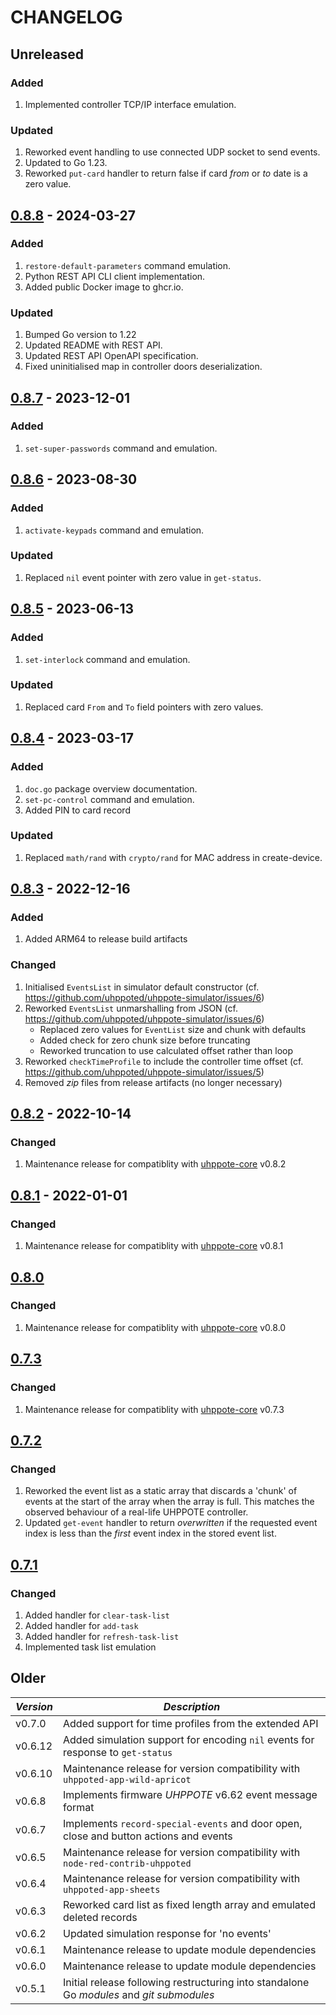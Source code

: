 # CHANGELOG

## Unreleased

### Added
1. Implemented controller TCP/IP interface emulation.

### Updated
1. Reworked event handling to use connected UDP socket to send events.
2. Updated to Go 1.23.
3. Reworked `put-card` handler to return false if card _from_ or _to_ date is a zero value.


## [0.8.8](https://github.com/uhppoted/uhppote-simulator/releases/tag/v0.8.8) - 2024-03-27

### Added
1. `restore-default-parameters` command emulation.
2. Python REST API CLI client implementation.
3. Added public Docker image to ghcr.io.

### Updated
1. Bumped Go version to 1.22
2. Updated README with REST API.
3. Updated REST API OpenAPI specification.
4. Fixed uninitialised map in controller doors deserialization.


## [0.8.7](https://github.com/uhppoted/uhppote-simulator/releases/tag/v0.8.7) - 2023-12-01

### Added
1. `set-super-passwords` command and emulation.


## [0.8.6](https://github.com/uhppoted/uhppote-simulator/releases/tag/v0.8.6) - 2023-08-30

### Added
1. `activate-keypads` command and emulation.

### Updated
1. Replaced `nil` event pointer with zero value in `get-status`.


## [0.8.5](https://github.com/uhppoted/uhppote-simulator/releases/tag/v0.8.5) - 2023-06-13

### Added
1. `set-interlock` command and emulation.

### Updated
1. Replaced card `From` and `To` field pointers with zero values.


## [0.8.4](https://github.com/uhppoted/uhppote-simulator/releases/tag/v0.8.4) - 2023-03-17

### Added
1. `doc.go` package overview documentation.
2. `set-pc-control` command and emulation.
3. Added PIN to card record

### Updated
1. Replaced `math/rand` with `crypto/rand` for MAC address in create-device.


## [0.8.3](https://github.com/uhppoted/uhppote-simulator/releases/tag/v0.8.3) - 2022-12-16

### Added
1. Added ARM64 to release build artifacts

### Changed
1. Initialised `EventsList` in simulator default constructor (cf. https://github.com/uhppoted/uhppote-simulator/issues/6)
2. Reworked `EventsList` unmarshalling from JSON (cf. https://github.com/uhppoted/uhppote-simulator/issues/6)
   - Replaced zero values for `EventList` size and chunk with defaults 
   - Added check for zero chunk size before truncating
   - Reworked truncation to use calculated offset rather than loop
3. Reworked `checkTimeProfile` to include the controller time offset (cf. https://github.com/uhppoted/uhppote-simulator/issues/5)
4. Removed _zip_ files from release artifacts (no longer necessary)


## [0.8.2](https://github.com/uhppoted/uhppote-simulator/releases/tag/v0.8.2) - 2022-10-14

### Changed
1. Maintenance release for compatiblity with [uhppote-core](https://github.com/uhppoted/uhppote-core) v0.8.2

## [0.8.1](https://github.com/uhppoted/uhppote-simulator/releases/tag/v0.8.1) - 2022-01-01

### Changed
1. Maintenance release for compatiblity with [uhppote-core](https://github.com/uhppoted/uhppote-core) v0.8.1


## [0.8.0](https://github.com/uhppoted/uhppote-simulator/releases/tag/v0.8.0)

### Changed
1. Maintenance release for compatiblity with [uhppote-core](https://github.com/uhppoted/uhppote-core) v0.8.0


## [0.7.3](https://github.com/uhppoted/uhppote-simulator/releases/tag/v0.7.3)

### Changed
1. Maintenance release for compatiblity with [uhppote-core](https://github.com/uhppoted/uhppote-core) v0.7.3


## [0.7.2](https://github.com/uhppoted/uhppote-simulator/releases/tag/v0.7.2)

### Changed
1. Reworked the event list as a static array that discards a 'chunk' of events at the start
   of the array when the array is full. This matches the observed behaviour of a real-life
   UHPPOTE controller.
2. Updated `get-event` handler to return _overwritten_ if the requested event index is
   less than the _first_ event index in the stored event list.


## [0.7.1](https://github.com/uhppoted/uhppote-simulator/releases/tag/v0.7.1)

### Changed
1. Added handler for `clear-task-list`
2. Added handler for  `add-task`
3. Added handler for  `refresh-task-list`
4. Implemented task list emulation

## Older

| *Version* | *Description*                                                                             |
| --------- | ----------------------------------------------------------------------------------------- |
| v0.7.0    | Added support for time profiles from the extended API                                     |
| v0.6.12   | Added simulation support for encoding `nil` events for response to `get-status`           |
| v0.6.10   | Maintenance release for version compatibility with `uhppoted-app-wild-apricot`            |
| v0.6.8    | Implements firmware _UHPPOTE_ v6.62 event message format                                  |
| v0.6.7    | Implements `record-special-events` and door open, close and button actions and events     |
| v0.6.5    | Maintenance release for version compatibility with `node-red-contrib-uhppoted`            |
| v0.6.4    | Maintenance release for version compatibility with `uhppoted-app-sheets`                  |
| v0.6.3    | Reworked card list as fixed length array and emulated deleted records                     |
| v0.6.2    | Updated simulation response for 'no events'                                               |
| v0.6.1    | Maintenance release to update module dependencies                                         |
| v0.6.0    | Maintenance release to update module dependencies                                         |
| v0.5.1    | Initial release following restructuring into standalone Go *modules* and *git submodules* |
